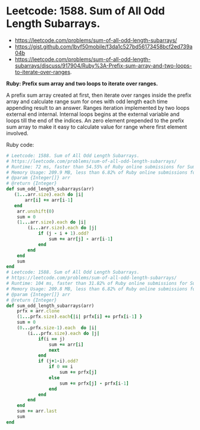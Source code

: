 # Leetcode: 1588. Sum of All Odd Length Subarrays.

- https://leetcode.com/problems/sum-of-all-odd-length-subarrays/
- https://gist.github.com/lbvf50mobile/f3da1c527bd56173458bcf2ed739a04b
- https://leetcode.com/problems/sum-of-all-odd-length-subarrays/discuss/917904/Ruby%3A-Prefix-sum-array-and-two-loops-to-iterate-over-ranges.

**Ruby: Prefix sum array and two loops to iterate over ranges.**

A prefix sum array created at first, then iterate over ranges inside the prefix array and calculate range sum for ones with odd length each time appending result to an answer. Ranges iteration implemented by two loops external end internal. Internal loops begins at the external variable and loops till the end of the indices. An zero element prepended to the prefix sum array to make it easy to calculate value for range where first element involved.

Ruby code: 
```Ruby
# Leetcode: 1588. Sum of All Odd Length Subarrays.
# https://leetcode.com/problems/sum-of-all-odd-length-subarrays/
# Runtime: 72 ms, faster than 54.55% of Ruby online submissions for Sum of All Odd Length Subarrays.
# Memory Usage: 209.9 MB, less than 6.82% of Ruby online submissions for Sum of All Odd Length Subarrays.
# @param {Integer[]} arr
# @return {Integer}
def sum_odd_length_subarrays(arr)
   (1...arr.size).each do |i|
       arr[i] += arr[i-1]
   end
    arr.unshift(0)
    sum = 0
    (1...arr.size).each do |i|
        (i...arr.size).each do |j|
            if (j - i + 1).odd?
                sum += arr[j] - arr[i-1]
            end
        end
    end
    sum
end
# Leetcode: 1588. Sum of All Odd Length Subarrays.
# https://leetcode.com/problems/sum-of-all-odd-length-subarrays/
# Runtime: 104 ms, faster than 31.82% of Ruby online submissions for Sum of All Odd Length Subarrays.
# Memory Usage: 209.8 MB, less than 6.82% of Ruby online submissions for Sum of All Odd Length Subarrays.
# @param {Integer[]} arr
# @return {Integer}
def sum_odd_length_subarrays(arr)
    prfx = arr.clone
    (1...prfx.size).each{|i| prfx[i] += prfx[i-1] }
    sum = 0
    (0...prfx.size-1).each  do |i|
        (i...prfx.size).each do |j|
            if(i == j)
                sum += arr[i]
                next
            end
            if (j+1-i).odd?
                if 0 == i
                    sum += prfx[j]
                else
                    sum += prfx[j] - prfx[i-1]
                end
            end
        end
    end
    sum += arr.last
    sum
end
```